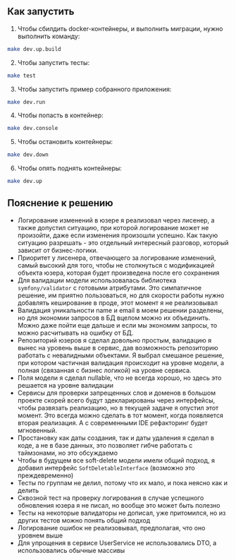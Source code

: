 ## Как запустить
1. Чтобы сбилдить docker-контейнеры, и выполнить миграции, нужно выполнить команду:
```bash
make dev.up.build
```
2. Чтобы запустить тесты:
```bash
make test
```
3. Чтобы запустить пример собранного приложения:
```bash
make dev.run
```
4. Чтобы попасть в контейнер:
```bash
make dev.console
```
5. Чтобы остановить контейнеры:
```bash
make dev.down
```
6. Чтобы опять поднять контейнеры:
```bash
make dev.up
```

## Пояснение к решению
- Логирование изменений в юзере я реализовал через лисенер, а также допустил ситуацию, при которой логирование может не произойти, даже если изменения произошли успешно.
  Как такую ситуацию разрешать - это отдельный интересный разговор, который зависит от бизнес-логики.
- Приоритет у лисенера, отвечающего за логирование изменений, самый высокий для того, чтобы не столкнуться с модификацией объекта юзера, которая будет произведена после его сохранения
- Для валидации модели использовалась библиотека `symfony/validator` с готовыми атрибутами.
  Это симпатичное решение, им приятно пользоваться, но для скорости работы нужно добавлять кеширование в проде, этот момент я не реализовывал
- Валидация уникальности name и email в моем решении разделены, но для экономии запросов в БД вцелом можно их объединить.
  Можно даже пойти еще дальше и если мы экономим запросы, то можно расчитывать на ошибку от БД.
- Репозиторий юзеров я сделал довольно простым, валидацию я вынес на уровень выше в сервис, дав возможность репозиторию работать с невалидными объектами.
  Я выбрал смешаное решение, при котором частичная валидация происходит на уровне модели, а полная (связанная с бизнес логикой) на уровне сервиса.
- Поля модели я сделал nullable, что не всегда хорошо, но здесь это решается на уровне валидации
- Сервисы для проверки запрещенных слов и доменов в большом проекте скорей всего будут здекларированы через интерфейсы,
  чтобы развязать реализацию, но в текущей задаче я опустил этот момент. Это всегда можно сделать в тот момент, когда появляется вторая реализация.
  А с современными IDE рефакторинг будет мгновенный.
- Простановку как даты создания, так и даты удаления я сделал в коде, а не в базе данных, это позволяет гибче работать с таймзонами, но это обсуждаемо
- Чтобы в будущем все soft-delete модели имели общий подход, я добавил интерфейс `SoftDeletableInterface` (возможно это преждевременно)
- Тесты по группам не делил, потому что их мало, и пока неясно как и делить
- Сквозной тест на проверку логирования в случае успешного обновления юзера я не писал, но вообще это может быть полезно
- Тесты на некоторые валидаторы не дописал, уже притомился, но из других тестов можно понять общий подход
- Логирование ошибок не реализовывал, предполагая, что оно уровнем выше
- Для упрощения в сервисе UserService не использовались DTO, а использовались обычные массивы
